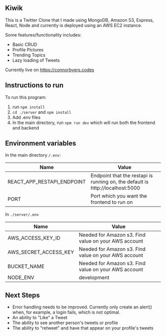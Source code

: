 ## Kiwik

This is a Twitter Clone that I made using MongoDB, Amazon S3, Express, React, Node and currently is deployed using an AWS EC2 instance.

Some features/functionality includes:
- Basic CRUD
- Profile Pictures
- Trending Topics
- Lazy loading of Tweets

Currently live on https://connorbyers.codes

## Instructions to run

To run this program:
1. run `npm install`
2. `cd ./server` and `npm install`
3. Add .env files
4. In the main directory, run `npm run dev` which will run both the frontend and backend

## Environment variables

In the main directory `/.env`:

|Name                        | Value|
|--------------------------- | ---- |
|REACT_APP_RESTAPI_ENDPOINT  | Endpoint that the restapi is running on, the default is http://localhost:5000|
|PORT                        | Port which you want the frontend to run on|

In `./server/.env`

|Name                        | Value |
| -------------------------- | ------ |
|AWS_ACCESS_KEY_ID           | Needed for Amazon s3. Find value on your AWS account|
|AWS_SECRET_ACCESS_KEY       | Needed for Amazon s3. Find value on your AWS account|
|BUCKET_NAME                 | Needed for Amazon s3. Find value on your AWS account|
|NODE_ENV                    | development|

## Next Steps

- Error handling needs to be improved. Currently only create an alert() when, for example, a login fails, which is not optimal.
- An ability to "Like" a Tweet
- The ability to see another person's tweets or profile
- The ability to "retweet" and have that appear on your profile's tweets
